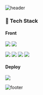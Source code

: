 ![header](https://capsule-render.vercel.app/api?type=waving&color=timeGradient&height=260&section=header&text=Moon's%20profile&fontSize=60)


### 🔨 Tech Stack
#### Front
<img src="https://img.shields.io/badge/JavaScript-F7DF1E?style=for-the-badge&logo=JavaScript&logoColor=white"/> <img src="https://img.shields.io/badge/TypeScript-3178C6?style=for-the-badge&logo=TypeScript&logoColor=white"/> 

<img src="https://img.shields.io/badge/React-61DAFB?style=for-the-badge&logo=React&logoColor=white"/> <img src="https://img.shields.io/badge/React Router-CA4245?style=for-the-badge&logo=React Router&logoColor=white"/> <img src="https://img.shields.io/badge/Redux-764ABC?style=for-the-badge&logo=Redux&logoColor=white"/> <img src="https://img.shields.io/badge/styled components-DB7093?style=for-the-badge&logo=styled-components&logoColor=white"/>
#### Deploy
<img src="https://img.shields.io/badge/Amazon S3-569A31?style=for-the-badge&logo=Amazon S3&logoColor=white"/>

![footer](https://capsule-render.vercel.app/api?type=waving&color=timeGradient&height=100&section=footer)





